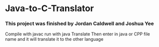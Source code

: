 # Java-to-C-Translator
### This project was finished by Jordan Caldwell and Joshua Yee ###

Compile with javac
run with java Translate
Then enter in java or CPP file name and it will translate it to the other
language
